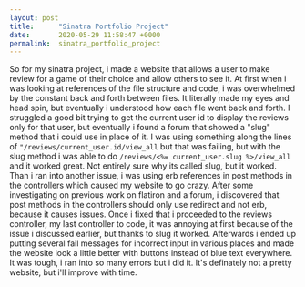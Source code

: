 ```yaml
---
layout: post
title:      "Sinatra Portfolio Project"
date:       2020-05-29 11:58:47 +0000
permalink:  sinatra_portfolio_project
---
```


So for my sinatra project, i made a website that allows a user to make  review for a game of their choice and allow others to see it. At first when i was looking at references of the file structure and code, i was overwhelmed by the constant back and forth between files. It literally made my eyes and head spin, but eventually i understood how each file went back and forth. I struggled a good bit trying to get the current user id  to display the reviews only for that user, but eventually i found a forum that showed  a "slug" method that i could use in place of it. I was using something along the lines of `"/reviews/current_user.id/view_all` but that was failing, but with the slug method i was able to do `/reviews/<%= current_user.slug %>/view_all` and it worked great. Not entirely sure why its called slug, but it worked. Than i ran into another issue, i was using erb references in post methods in the controllers which caused my website to go crazy. After some investigating on previous work on flatiron and a forum, i discovered that post methods in the controllers should only use redirect and not erb, because it causes issues. Once i fixed that i proceeded to the reviews controller, my last controller to code,  it was annoying at first because of the issue i discussed earlier, but thanks to slug it worked. Afterwards i ended up putting several fail messages for incorrect input in various places and made the website look a little better with buttons instead of blue text everywhere. It was tough, i ran into so many errors but i did it. It's definately not a pretty website, but i'll improve with time.

